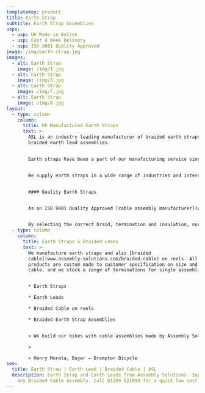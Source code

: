 ```yaml
---
templateKey: product
title: Earth Strap
subtitle: Earth Strap Assemblies
usps:
  - usp: UK Made in Bolton
  - usp: Fast 4 Week Delivery
  - usp: ISO 9001 Quality Approved
image: /img/earth-strap.jpg
images:
  - alt: Earth Strap
    image: /img/1.jpg
  - alt: Earth Strap
    image: /img/3.jpg
  - alt: Earth Strap
    image: /img/7.jpg
  - alt: Earth Strap
    image: /img/8.jpg
layout:
  - type: column
    column:
      title: UK Manufactured Earth Straps
      text: >-
        ASL is an industry leading manufacturer of braided earth straps and
        braided earth lead assemblies.


        Earth straps have been a part of our manufacturing service since we began 25 years ago.


        We supply earth straps in a wide range of industries and interestingly recently supplied a range of braided earth straps into the Queen Elizabeth Aircraft Carrier!


        #### Quality Earth Straps


        As an ISO 9001 Quality Approved [cable assembly manufacturer](www.assembly-solutions.com/cable-assembly), we produce all earth straps to the highest standard from our large and lively Bolton factory.


        By selecting the correct braid, termination and insulation, our earth straps are optimised for each application. We are open to looking at any size and quantity, and ensure that every single strap reaches the required performance criteria with respect to; temperature, flexibility, corrosion resistance, weight and electrical characteristics.
  - type: column
    column:
      title: Earth Straps & Braided Leads
      text: >-
        We manufacture earth straps and also [braided
        cable](www.assembly-solutions.com/braided-cable) on reels. All our
        products are custom made to customer specification on size and length of
        cable, and we stock a range of terminations for single assemblies.


        * Earth Straps

        * Earth Leads

        * Braided Cable on reels

        * Braided Earth Strap Assemblies


        > We build our bikes with cable assemblies made by Assembly Solutions as their quality is first class and deliveries are always on time, which is vital for our fast moving production lines! The sales and engineering team are an absolute pleasure to deal with, very friendly and quick to respond to any technical changes and quotations. It is very easy to say that ASL are one of our best suppliers!

        >

        > Henry Moreta, Buyer – Brompton Bicycle
seo:
  title: Earth Strap | Earth Lead | Braided Cable | ASL
  description: Earth Strap and Earth Leads from Assembly Solutions. Suppliers of
    any Braided Cable Assembly. Call 01204 521999 for a quick low cost quote.
---
```

